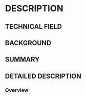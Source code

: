 # DESCRIPTION

## TECHNICAL FIELD

## BACKGROUND

## SUMMARY

## DETAILED DESCRIPTION

### Overview

